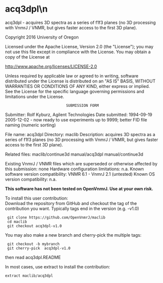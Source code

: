 # acq3dpl\n
 acq3dpl - acquires 3D spectra as a series of f1f3 planes (no 3D processing
 with
 VnmrJ / VNMR, but gives faster access to the first 3D plane).

 Copyright 2016 University of Oregon

 Licensed under the Apache License, Version 2.0 (the "License");
 you may not use this file except in compliance with the License.
 You may obtain a copy of the License at

   http://www.apache.org/licenses/LICENSE-2.0

 Unless required by applicable law or agreed to in writing, software
 distributed under the License is distributed on an "AS IS" BASIS,
 WITHOUT WARRANTIES OR CONDITIONS OF ANY KIND, either express or implied.
 See the License for the specific language governing permissions and
 limitations under the License.

                                SUBMISSION FORM

Submitter:      Rolf Kyburz, Agilent Technologies
Date submitted: 1994-09-19
                2005-12-02 - now ready to use experiments up to 9999;
                             better FID file naming (numeric sorting)

File name:      acq3dpl
Directory:      maclib
Description:    acquires 3D spectra as a series of f1f3 planes
                (no 3D processing with VnmrJ / VNMR, but gives faster access
                to the first 3D plane).

Related files:  maclib/continue3d       manual/acq3dpl  manual/continue3d

Existing VnmrJ / VNMR files which are superseded or
otherwise affected by this submission:  none
Hardware configuration limitations:     n.a.
Known software version compatibility:   VNMR 6.1 - VnmrJ 2.1 (untested)
Known OS version compatibility:         n.a.

**This software has not been tested on OpenVnmrJ. Use at your own risk.**

To install this user contribution:  
Download the repository from GitHub and checkout the tag of the contribution you want.
Typically tags end in the version (e.g. -v1.0)

     git clone https://github.com/OpenVnmrJ/maclib  
     cd maclib  
     git checkout acq3dpl-v1.0


You may also make a new branch and cherry-pick the multiple tags:  

     git checkout -b mybranch
     git cherry-pick  acq3dpl-v1.0

then read acq3dpl.README   

In most cases, use extract to install the contribution:  

    extract maclib/acq3dpl